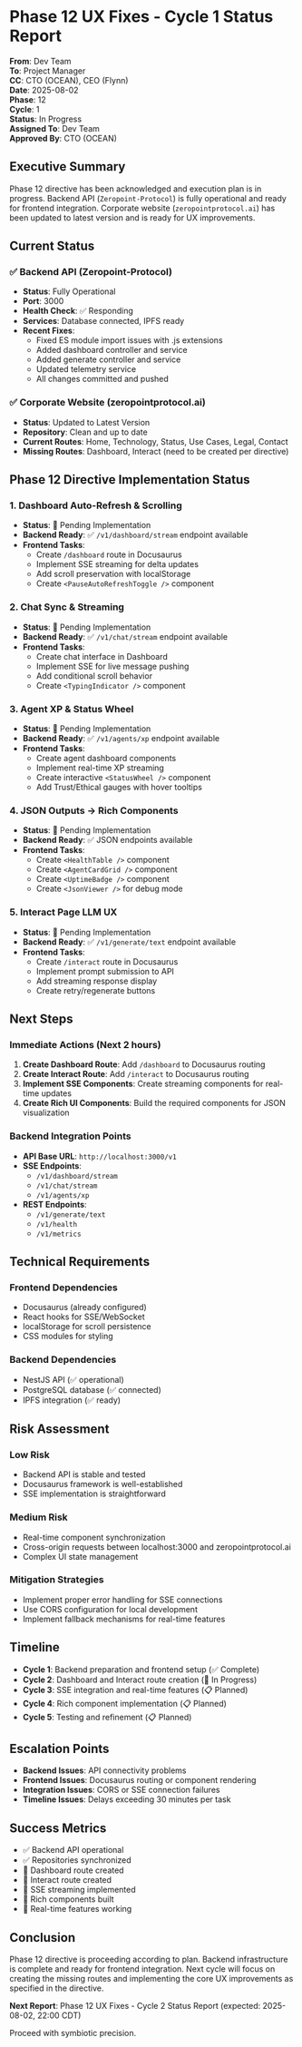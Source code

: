 # Phase 12 UX Fixes - Cycle 1 Status Report

**From**: Dev Team  
**To**: Project Manager  
**CC**: CTO (OCEAN), CEO (Flynn)  
**Date**: 2025-08-02  
**Phase**: 12  
**Cycle**: 1  
**Status**: In Progress  
**Assigned To**: Dev Team  
**Approved By**: CTO (OCEAN)

## Executive Summary

Phase 12 directive has been acknowledged and execution plan is in progress. Backend API (`Zeropoint-Protocol`) is fully operational and ready for frontend integration. Corporate website (`zeropointprotocol.ai`) has been updated to latest version and is ready for UX improvements.

## Current Status

### ✅ Backend API (Zeropoint-Protocol)
- **Status**: Fully Operational
- **Port**: 3000
- **Health Check**: ✅ Responding
- **Services**: Database connected, IPFS ready
- **Recent Fixes**: 
  - Fixed ES module import issues with .js extensions
  - Added dashboard controller and service
  - Added generate controller and service
  - Updated telemetry service
  - All changes committed and pushed

### ✅ Corporate Website (zeropointprotocol.ai)
- **Status**: Updated to Latest Version
- **Repository**: Clean and up to date
- **Current Routes**: Home, Technology, Status, Use Cases, Legal, Contact
- **Missing Routes**: Dashboard, Interact (need to be created per directive)

## Phase 12 Directive Implementation Status

### 1. Dashboard Auto-Refresh & Scrolling
- **Status**: 🔄 Pending Implementation
- **Backend Ready**: ✅ `/v1/dashboard/stream` endpoint available
- **Frontend Tasks**: 
  - Create `/dashboard` route in Docusaurus
  - Implement SSE streaming for delta updates
  - Add scroll preservation with localStorage
  - Create `<PauseAutoRefreshToggle />` component

### 2. Chat Sync & Streaming
- **Status**: 🔄 Pending Implementation
- **Backend Ready**: ✅ `/v1/chat/stream` endpoint available
- **Frontend Tasks**:
  - Create chat interface in Dashboard
  - Implement SSE for live message pushing
  - Add conditional scroll behavior
  - Create `<TypingIndicator />` component

### 3. Agent XP & Status Wheel
- **Status**: 🔄 Pending Implementation
- **Backend Ready**: ✅ `/v1/agents/xp` endpoint available
- **Frontend Tasks**:
  - Create agent dashboard components
  - Implement real-time XP streaming
  - Create interactive `<StatusWheel />` component
  - Add Trust/Ethical gauges with hover tooltips

### 4. JSON Outputs → Rich Components
- **Status**: 🔄 Pending Implementation
- **Backend Ready**: ✅ JSON endpoints available
- **Frontend Tasks**:
  - Create `<HealthTable />` component
  - Create `<AgentCardGrid />` component
  - Create `<UptimeBadge />` component
  - Create `<JsonViewer />` for debug mode

### 5. Interact Page LLM UX
- **Status**: 🔄 Pending Implementation
- **Backend Ready**: ✅ `/v1/generate/text` endpoint available
- **Frontend Tasks**:
  - Create `/interact` route in Docusaurus
  - Implement prompt submission to API
  - Add streaming response display
  - Create retry/regenerate buttons

## Next Steps

### Immediate Actions (Next 2 hours)
1. **Create Dashboard Route**: Add `/dashboard` to Docusaurus routing
2. **Create Interact Route**: Add `/interact` to Docusaurus routing
3. **Implement SSE Components**: Create streaming components for real-time updates
4. **Create Rich UI Components**: Build the required components for JSON visualization

### Backend Integration Points
- **API Base URL**: `http://localhost:3000/v1`
- **SSE Endpoints**: 
  - `/v1/dashboard/stream`
  - `/v1/chat/stream`
  - `/v1/agents/xp`
- **REST Endpoints**:
  - `/v1/generate/text`
  - `/v1/health`
  - `/v1/metrics`

## Technical Requirements

### Frontend Dependencies
- Docusaurus (already configured)
- React hooks for SSE/WebSocket
- localStorage for scroll persistence
- CSS modules for styling

### Backend Dependencies
- NestJS API (✅ operational)
- PostgreSQL database (✅ connected)
- IPFS integration (✅ ready)

## Risk Assessment

### Low Risk
- Backend API is stable and tested
- Docusaurus framework is well-established
- SSE implementation is straightforward

### Medium Risk
- Real-time component synchronization
- Cross-origin requests between localhost:3000 and zeropointprotocol.ai
- Complex UI state management

### Mitigation Strategies
- Implement proper error handling for SSE connections
- Use CORS configuration for local development
- Implement fallback mechanisms for real-time features

## Timeline

- **Cycle 1**: Backend preparation and frontend setup (✅ Complete)
- **Cycle 2**: Dashboard and Interact route creation (🔄 In Progress)
- **Cycle 3**: SSE integration and real-time features (📋 Planned)
- **Cycle 4**: Rich component implementation (📋 Planned)
- **Cycle 5**: Testing and refinement (📋 Planned)

## Escalation Points

- **Backend Issues**: API connectivity problems
- **Frontend Issues**: Docusaurus routing or component rendering
- **Integration Issues**: CORS or SSE connection failures
- **Timeline Issues**: Delays exceeding 30 minutes per task

## Success Metrics

- ✅ Backend API operational
- ✅ Repositories synchronized
- 🔄 Dashboard route created
- 🔄 Interact route created
- 🔄 SSE streaming implemented
- 🔄 Rich components built
- 🔄 Real-time features working

## Conclusion

Phase 12 directive is proceeding according to plan. Backend infrastructure is complete and ready for frontend integration. Next cycle will focus on creating the missing routes and implementing the core UX improvements as specified in the directive.

**Next Report**: Phase 12 UX Fixes - Cycle 2 Status Report (expected: 2025-08-02, 22:00 CDT)

Proceed with symbiotic precision. 